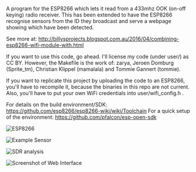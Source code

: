 A program for the ESP8266 which lets it read from a 433mhz OOK (on-off keying) 
radio receiver. This has been extended to have the ESP8266 recognise sensors 
from the ID they broadcast and serve a webpage showing which have been detected.

See more at: http://billysprojects.blogspot.com.au/2016/04/combining-esp8266-wifi-module-with.html

If you want to use this code, go ahead. I'll license my code (under user/) as CC BY.
However, the Makefile is the work of: zarya, Jeroen Domburg (Sprite_tm), 
Christian Klippel (mamalala) and Tommie Gannert (tommie).

If you want to replicate this project by uploading the code to an ESP8266, you'll
have to recompile it, because the binaries in this repo are not current. Also, 
you'll have to put your own WiFi credentials into user/wifi_config.h .

For details on the build environment/SDK: https://github.com/esp8266/esp8266-wiki/wiki/Toolchain
For a quick setup of the environment:     https://github.com/pfalcon/esp-open-sdk

![ESP8266](https://3.bp.blogspot.com/-dE7WjOzv1cs/VwY4SQu82lI/AAAAAAAAAZc/H-UoFv7PiBwHAU1FsUp97-En4VSBJ8Urw/s320/IMG_1321.JPG)

![Example Sensor](https://3.bp.blogspot.com/-X3tzRxuR268/VwY4ft80KPI/AAAAAAAAAZs/2E7DH_TVJM02qMYSRgKdYn7zI_TKqltZA/s320/IMG_1372.JPG)

![SDR analysis](https://2.bp.blogspot.com/-mxK08ZOS45w/VwY4iWwRy5I/AAAAAAAAAZ8/tFiu94m3OokjNhL08Jq6MyqATq4yWVKHg/s640/sdr%2B433.jpg)

![Screenshot of Web Interface](https://4.bp.blogspot.com/-XhkqQwq13jU/VwY4gGkw5rI/AAAAAAAAAZ0/XhWVs8qngYgcLSzh06mxHX5qbICpSsDbA/s320/Screenshot%2B%25282%2529.png)
